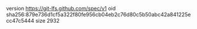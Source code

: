 version https://git-lfs.github.com/spec/v1
oid sha256:879e736d1cf5a322f80fe956cb04eb2c76d80c5b50abc42a841225ecc47c5444
size 2932
